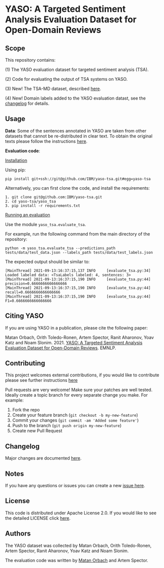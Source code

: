 # YASO: A Targeted Sentiment Analysis Evaluation Dataset for Open-Domain Reviews

<!-- Not always needed, but a scope helps the user understand in a short sentance like below, why this repo exists -->
## Scope

This repository contains:

 (1) The YASO evaluation dataset for targeted sentiment analysis (TSA).

 (2) Code for evaluating the output of TSA systems on YASO.

 (3) New! The TSA-MD dataset, described [here](./TSA-MD/README.md).

 (4) New! Domain labels added to the YASO evaluation datast, see the [changelog](./CHANGELOG.md#2022-jul-18) for details.


## Usage

**Data**: Some of the sentences annotated in YASO are taken from other datasets that cannot be re-distributed in clear text. To obtain the original texts please follow the instructions [here](yaso_tsa/data/README.md).

**Evaluation code**: 

<ins>Installation</ins>

Using pip:
```
pip install git+ssh://git@github.com/IBM/yaso-tsa.git#egg=yaso-tsa
```

Alternatively, you can first clone the code, and install the requirements: 

```commandline
1. git clone git@github.com:IBM/yaso-tsa.git
2. cd yaso-tsa/yaso_tsa
3. pip install -r requirements.txt
```

<ins>Running an evaluation</ins>

Use the module `yaso_tsa.evaluate_tsa`.
 
For example, run the following command from the main directory of the repository:  

```commandline
python -m yaso_tsa.evaluate_tsa --predictions_path tests/data/test_data.json --labels_path tests/data/test_labels.json
```

The expected output should be similar to:

```text
[MainThread] 2021-09-13:16:37:15,137 INFO     [evaluate_tsa.py:34] Loaded labeled data: <TsaLabels labeled: 4, sentences: 3>
[MainThread] 2021-09-13:16:37:15,190 INFO     [evaluate_tsa.py:44] precision=0.6666666666666666
[MainThread] 2021-09-13:16:37:15,190 INFO     [evaluate_tsa.py:44] recall=0.6666666666666666
[MainThread] 2021-09-13:16:37:15,190 INFO     [evaluate_tsa.py:44] F1=0.6666666666666666
```

## Citing YASO

If you are using YASO in a publication, please cite the following paper:

Matan Orbach, Orith Toledo-Ronen, Artem Spector, Ranit Aharonov, Yoav Katz and Noam Slonim. 2021.
[YASO: A Targeted Sentiment Analysis Evaluation Dataset for Open-Domain Reviews](https://arxiv.org/abs/2012.14541). EMNLP.  

## Contributing

This project welcomes external contributions, if you would like to contribute please see further instructions [here](CONTRIBUTING.md)

Pull requests are very welcome! Make sure your patches are well tested.
Ideally create a topic branch for every separate change you make. For
example:

1. Fork the repo
2. Create your feature branch (`git checkout -b my-new-feature`)
3. Commit your changes (`git commit -am 'Added some feature'`)
4. Push to the branch (`git push origin my-new-feature`)
5. Create new Pull Request

## Changelog

<!-- A Changelog allows you to track major changes and things that happen, https://github.com/github-changelog-generator/github-changelog-generator can help automate the process -->
Major changes are documented [here](CHANGELOG.md).

<!-- The following are OPTIONAL, but strongly suggested to have in your repository. 
* [dco.yml](.github/dco.yml) - This enables DCO bot for you, please take a look https://github.com/probot/dco for more details.
* [travis.yml](.travis.yml) - This is a example `.travis.yml`, please take a look https://docs.travis-ci.com/user/tutorial/ for more details.
-->

<!-- A notes section is useful for anything that isn't covered in the Usage or Scope. Like what we have below. -->
## Notes

<!--
**NOTE: This repository has been configured with the [DCO bot](https://github.com/probot/dco).
When you set up a new repository that uses the Apache license, you should
use the DCO to manage contributions. The DCO bot will help enforce that.
Please contact one of the IBM GH Org stewards.**
-->

If you have any questions or issues you can create a new [issue here][issues].

## License

This code is distributed under Apache License 2.0. If you would like to see the detailed LICENSE click [here](LICENSE).

## Authors

The YASO dataset was collected by Matan Orbach, Orith Toledo-Ronen, Artem Spector, Ranit Aharonov, Yoav Katz and Noam Slonim.

The evaluation code was written by [Matan Orbach](https://github.com/matanor) and Artem Spector.

[issues]: https://github.com/IBM/yaso-tsa/issues/new

